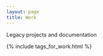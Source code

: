 ```yaml
---
layout: page
title: Work
---
```


<p>Legacy projects and documentation</p>
<!--{% include filter_by_tag.html %}-->

{% include tags_for_work.html %}
